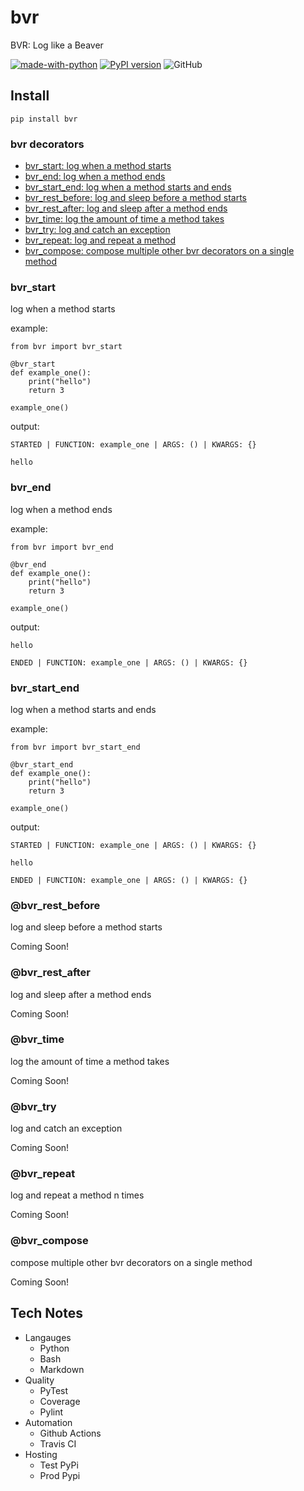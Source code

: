 # bvr
BVR: Log like a Beaver

[![made-with-python](https://img.shields.io/badge/Made%20with-Python-1f425f.svg)](https://www.python.org/)
[![PyPI version](https://badge.fury.io/py/bvr.svg)](https://badge.fury.io/py/bvr)
![GitHub](https://img.shields.io/github/license/doedotdev/bvr)

## Install
```
pip install bvr
```

### bvr decorators
- [bvr_start: log when a method starts](#bvr_start)
- [bvr_end: log when a method ends](#bvr_end)
- [bvr_start_end: log when a method starts and ends](#bvr_start_end)
- [bvr_rest_before: log and sleep before a method starts](#bvr_rest_before)
- [bvr_rest_after: log and sleep after a method ends](#bvr_rest_after)
- [bvr_time: log the amount of time a method takes](#bvr_time)
- [bvr_try: log and catch an exception](#bvr_try)
- [bvr_repeat: log and repeat a method](#bvr_repeat)
- [bvr_compose: compose multiple other bvr decorators on a single method](#bvr-compose)


### bvr_start 
log when a method starts

example:
```
from bvr import bvr_start

@bvr_start
def example_one():
    print("hello")
    return 3

example_one()
```

output:
```
STARTED | FUNCTION: example_one | ARGS: () | KWARGS: {}

hello
```


### bvr_end
log when a method ends

example:
```
from bvr import bvr_end

@bvr_end
def example_one():
    print("hello")
    return 3

example_one()
```

output:
```
hello

ENDED | FUNCTION: example_one | ARGS: () | KWARGS: {}
```

### bvr_start_end
log when a method starts and ends

example:
```
from bvr import bvr_start_end

@bvr_start_end
def example_one():
    print("hello")
    return 3

example_one()
```

output:
```
STARTED | FUNCTION: example_one | ARGS: () | KWARGS: {}

hello

ENDED | FUNCTION: example_one | ARGS: () | KWARGS: {} 
```

### @bvr_rest_before
log and sleep before a method starts

Coming Soon!

### @bvr_rest_after
log and sleep after a method ends

Coming Soon!

### @bvr_time
log the amount of time a method takes

Coming Soon!

### @bvr_try
log and catch an exception

Coming Soon!

### @bvr_repeat
log and repeat a method n times

Coming Soon!

### @bvr_compose
compose multiple other bvr decorators on a single method

Coming Soon!


## Tech Notes
- Langauges
    - Python
    - Bash
    - Markdown
- Quality
    - PyTest
    - Coverage
    - Pylint
- Automation
    - Github Actions
    - Travis CI
- Hosting
    - Test PyPi
    - Prod Pypi

